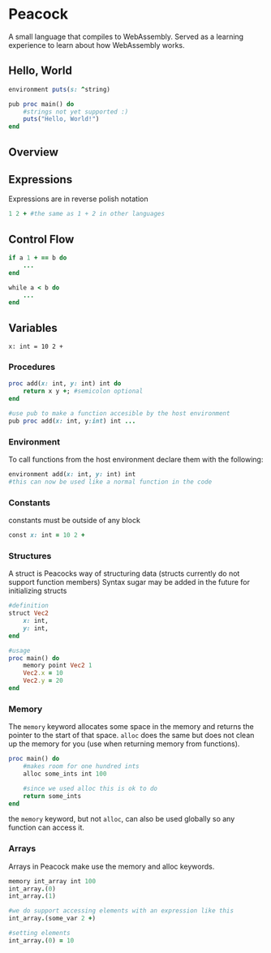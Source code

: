 # Peacock
A small language that compiles to WebAssembly. Served as a learning experience to learn about how WebAssembly works.

## Hello, World
```ruby
environment puts(s: ^string)

pub proc main() do
    #strings not yet supported :)
    puts("Hello, World!")
end
```

## Overview

## Expressions
Expressions are in reverse polish notation
```ruby
1 2 + #the same as 1 + 2 in other languages
```

## Control Flow
```ruby
if a 1 + == b do
    ...
end

while a < b do
    ...
end
```

## Variables
```
x: int = 10 2 +
```

### Procedures
```ruby
proc add(x: int, y: int) int do
    return x y +; #semicolon optional
end

#use pub to make a function accesible by the host environment
pub proc add(x: int, y:int) int ...
```

### Environment
To call functions from the host environment declare them with the following:
```ruby
environment add(x: int, y: int) int 
#this can now be used like a normal function in the code
```

### Constants
constants must be outside of any block
```ruby
const x: int = 10 2 +
```

### Structures
A struct is Peacocks way of structuring data (structs currently do not support function members)
Syntax sugar may be added in the future for initializing structs

```ruby
#definition
struct Vec2
    x: int,
    y: int,
end

#usage
proc main() do
    memory point Vec2 1
    Vec2.x = 10
    Vec2.y = 20
end
```

### Memory
The `memory` keyword allocates some space in the memory and returns the pointer to the start of that space.
`alloc` does the same but does not clean up the memory for you (use when returning memory from functions).

```ruby
proc main() do
    #makes room for one hundred ints
    alloc some_ints int 100

    #since we used alloc this is ok to do
    return some_ints
end
```

the `memory` keyword, but not `alloc`, can also be used globally so any function can access it.

### Arrays

Arrays in Peacock make use the memory and alloc keywords.
```ruby
memory int_array int 100
int_array.(0) 
int_array.(1)

#we do support accessing elements with an expression like this
int_array.(some_var 2 +)

#setting elements
int_array.(0) = 10
```


